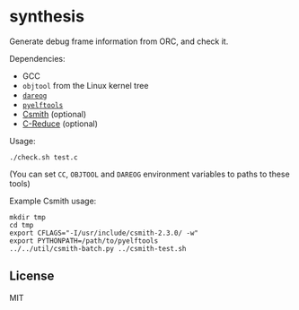 # synthesis

Generate debug frame information from ORC, and check it.

Dependencies:
* GCC
* `objtool` from the Linux kernel tree
* [`dareog`](https://github.com/emersion/dareog)
* [`pyelftools`](https://github.com/eliben/pyelftools)
* [Csmith](https://embed.cs.utah.edu/csmith/) (optional)
* [C-Reduce](https://embed.cs.utah.edu/creduce/) (optional)

Usage:

```shell
./check.sh test.c
```

(You can set `CC`, `OBJTOOL` and `DAREOG` environment variables to paths to
these tools)

Example Csmith usage:

```shell
mkdir tmp
cd tmp
export CFLAGS="-I/usr/include/csmith-2.3.0/ -w"
export PYTHONPATH=/path/to/pyelftools
../../util/csmith-batch.py ../csmith-test.sh
```

## License

MIT

